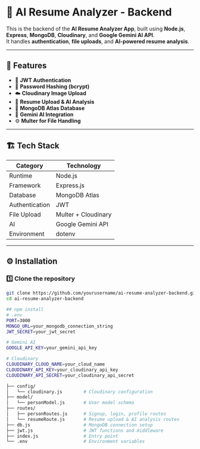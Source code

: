 # 🧠 AI Resume Analyzer - Backend

This is the backend of the **AI Resume Analyzer App**, built using **Node.js**, **Express**, **MongoDB**, **Cloudinary**, and **Google Gemini AI API**.  
It handles **authentication**, **file uploads**, and **AI-powered resume analysis**.

---

## 🚀 Features

- 🔐 **JWT Authentication**
- 🔑 **Password Hashing (bcrypt)**
- ☁️ **Cloudinary Image Upload**
- 📄 **Resume Upload & AI Analysis**
- 💾 **MongoDB Atlas Database**
- 🤖 **Gemini AI Integration**
- ⚙️ **Multer for File Handling**

---

## 🏗️ Tech Stack

| Category | Technology |
|-----------|-------------|
| Runtime | Node.js |
| Framework | Express.js |
| Database | MongoDB Atlas |
| Authentication | JWT |
| File Upload | Multer + Cloudinary |
| AI | Google Gemini API |
| Environment | dotenv |

---

## ⚙️ Installation

### 1️⃣ Clone the repository
```bash
git clone https://github.com/yourusername/ai-resume-analyzer-backend.git
cd ai-resume-analyzer-backend

## npm install
# .env
PORT=3000
MONGO_URL=your_mongodb_connection_string
JWT_SECRET=your_jwt_secret

# Gemini AI
GOOGLE_API_KEY=your_gemini_api_key

# Cloudinary
CLOUDINARY_CLOUD_NAME=your_cloud_name
CLOUDINARY_API_KEY=your_cloudinary_api_key
CLOUDINARY_API_SECRET=your_cloudinary_api_secret

├── config/
│   └── cloudinary.js        # Cloudinary configuration
├── model/
│   └── personModel.js       # User model schema
├── routes/
│   ├── personRoutes.js      # Signup, login, profile routes
│   └── resumeRoute.js       # Resume upload & AI analysis routes
├── db.js                    # MongoDB connection setup
├── jwt.js                   # JWT functions and middleware
├── index.js                 # Entry point
└── .env                     # Environment variables
